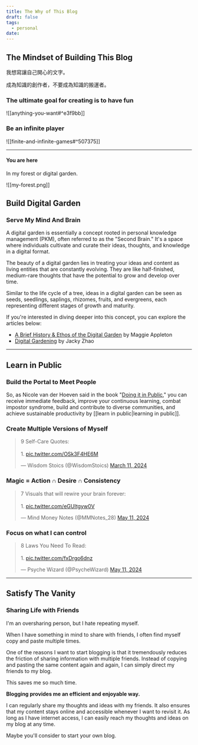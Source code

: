 ```yaml
---
title: The Why of This Blog
draft: false
tags:
  - personal
date:
---
```

## The Mindset of Building This Blog

我想寫讓自己開心的文字。

成為知識的創作者，不要成為知識的搬運者。

### The ultimate goal for creating is to have fun
![[anything-you-want#^e3f9bb]]

### Be an infinite player
![[finite-and-infinite-games#^507375]]


---
#### You are here

In my forest or digital garden.

![[my-forest.png]]
## Build Digital Garden

### Serve My Mind And Brain

A digital garden is essentially a concept rooted in personal knowledge management (PKM), often referred to as the "Second Brain." It's a space where individuals cultivate and curate their ideas, thoughts, and knowledge in a digital format.

The beauty of a digital garden lies in treating your ideas and content as living entities that are constantly evolving. They are like half-finished, medium-rare thoughts that have the potential to grow and develop over time.

Similar to the life cycle of a tree, ideas in a digital garden can be seen as seeds, seedlings, saplings, rhizomes, fruits, and evergreens, each representing different stages of growth and maturity.

If you're interested in diving deeper into this concept, you can explore the articles below:
- [A Brief History & Ethos of the Digital Garden](https://maggieappleton.com/garden-history) by Maggie Appleton
- [Digital Gardening](https://jzhao.xyz/posts/digital-gardening) by Jacky Zhao

---
## Learn in Public

### Build the Portal to Meet People

So, as Nicole van der Hoeven said in the book "[Doing it in Public](https://doingitinpublic.com/Doing-It-in-Public/Introduction#why-should-you-learn-in-public)," you can receive immediate feedback, improve your continuous learning, combat impostor syndrome, build and contribute to diverse communities, and achieve sustainable productivity by [[learn in public|learning in public]].

### Create Multiple Versions of Myself

<blockquote class="twitter-tweet"><p lang="en" dir="ltr">9 Self-Care Quotes:<br><br>1. <a href="https://t.co/OSk3F4HE6M">pic.twitter.com/OSk3F4HE6M</a></p>&mdash; Wisdom Stoics (@WisdomStoics) <a href="https://twitter.com/WisdomStoics/status/1767126780333437240?ref_src=twsrc%5Etfw">March 11, 2024</a></blockquote> <script async src="https://platform.twitter.com/widgets.js" charset="utf-8"></script>

### Magic = Action ∩ Desire ∩ Consistency
<blockquote class="twitter-tweet"><p lang="en" dir="ltr">7 Visuals that will rewire your brain forever:<br><br>1. <a href="https://t.co/eGUItgyw0V">pic.twitter.com/eGUItgyw0V</a></p>&mdash; Mind Money Notes (@MMNotes_28) <a href="https://twitter.com/MMNotes_28/status/1789281339503472792?ref_src=twsrc%5Etfw">May 11, 2024</a></blockquote> <script async src="https://platform.twitter.com/widgets.js" charset="utf-8"></script>

### Focus on what I can control
<blockquote class="twitter-tweet"><p lang="en" dir="ltr">8 Laws You Need To Read:<br><br>1. <a href="https://t.co/fxDrgo6dnz">pic.twitter.com/fxDrgo6dnz</a></p>&mdash; Psyche Wizard (@PsycheWizard) <a href="https://twitter.com/PsycheWizard/status/1789184981744697355?ref_src=twsrc%5Etfw">May 11, 2024</a></blockquote> <script async src="https://platform.twitter.com/widgets.js" charset="utf-8"></script>

---
## Satisfy The Vanity

### Sharing Life with Friends

I'm an oversharing person, but I hate repeating myself.

When I have something in mind to share with friends, I often find myself copy and paste multiple times. 

One of the reasons I want to start blogging is that it tremendously reduces the friction of sharing information with multiple friends. Instead of copying and pasting the same content again and again, I can simply direct my friends to my blog. 

This saves me so much time.

**Blogging provides me an efficient and enjoyable way.**

I can regularly share my thoughts and ideas with my friends. It also ensures that my content stays online and accessible whenever I want to revisit it. As long as I have internet access, I can easily reach my thoughts and ideas on my blog at any time.

Maybe you'll consider to start your own blog.